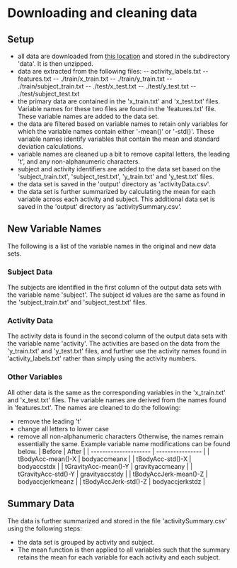 # Downloading and cleaning data

## Setup
- all data are downloaded from [this location](https://d396qusza40orc.cloudfront.net/getdata%2Fprojectfiles%2FUCI%20HAR%20Dataset.zip) and stored in the subdirectory 'data'. It is then unzipped.
- data are extracted from the following files:
-- activity_labels.txt
-- features.txt
-- ./train/x_train.txt
-- ./train/y_train.txt
-- ./train/subject_train.txt
-- ./test/x_test.txt
-- ./test/y_test.txt
-- ./test/subject_test.txt
- the primary data are contained in the 'x_train.txt' and 'x_test.txt' files. Variable names for these two files are found in the 'features.txt' file. These variable names are added to the data set.
- the data are filtered based on variable names to retain only variables for which the variable names contain either '-mean()' or '-std()'. These variable names identify variables that contain the mean and standard deviation calculations.
- variable names are cleaned up a bit to remove capital letters, the leading 't', and any non-alphanumeric characters.
- subject and activity identifiers are added to the data set based on the 'subject_train.txt', 'subject_test.txt', 'y_train.txt' and 'y_test.txt' files.
- the data set is saved in the 'output' directory as 'activityData.csv'.
- the data set is further summarized by calculating the mean for each variable across each activity and subject. This additional data set is saved in the 'output' directory as 'activitySummary.csv'.

## New Variable Names
The following is a list of the variable names in the original and new data sets.

### Subject Data
The subjects are identified in the first column of the output data sets with the variable name 'subject'. The subject id values are the same as found in the 'subject_train.txt' and 'subject_test.txt' files.

### Activity Data
The activity data is found in the second column of the output data sets with the variable name 'activity'. The activities are based on the data from the 'y_train.txt' and 'y_test.txt' files, and further use the activity names found in 'activity_labels.txt' rather than simply using the activity numbers.

### Other Variables
All other data is the same as the corresponding variables in the 'x_train.txt' and 'x_test.txt' files. The variable names are derived from the names found in 'features.txt'. The names are cleaned to do the following:
- remove the leading 't'
- change all letters to lower case
- remove all non-alphanumeric characters
Otherwise, the names remain essentially the same. Example variable name modifications can be found below.
|        Before         |      After       |
| --------------------- | ---------------- |
| tBodyAcc-mean()-X     | bodyaccmeanx     |
| tBodyAcc-std()-X      | bodyaccstdx      |
| tGravityAcc-mean()-Y  | gravityaccmeany  |
| tGravityAcc-std()-Y   | gravityaccstdy   |
| tBodyAccJerk-mean()-Z | bodyaccjerkmeanz |
| tBodyAccJerk-std()-Z  | bodyaccjerkstdz  |

## Summary Data
The data is further summarized and stored in the file 'activitySummary.csv' using the following steps:
- the data set is grouped by activity and subject.
- The mean function is then applied to all variables such that the summary retains the mean for each variable for each activity and each subject.
